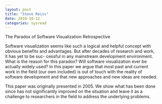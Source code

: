 ```yaml
---
layout: post
title: "Steve Reiss"
date: 2018-10-12
categories: sysread
---
```


The Paradox of Software Visualization Retrospective

Software visualization seems like such a logical and
helpful concept with obvious benefits and advantages. But
after decades of research and work, it has yet to be suc-
cessful in any mainstream development environment. What
is the reason for this paradox? Will software visualization
ever be actually widely used? In this paper we argue that
most past and current work in the field (our own included)
is out of touch with the reality of software development
and that new approaches and new ideas are needed.

This paper was originally presented in 2005.  We show
what has been done since has not significantly improved
on the situation and leave it as a challenge to
researchers in the field to address the underlying
problems.

